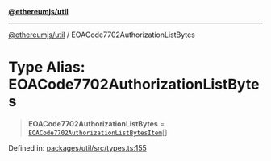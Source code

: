 [**@ethereumjs/util**](../README.md)

***

[@ethereumjs/util](../README.md) / EOACode7702AuthorizationListBytes

# Type Alias: EOACode7702AuthorizationListBytes

> **EOACode7702AuthorizationListBytes** = [`EOACode7702AuthorizationListBytesItem`](EOACode7702AuthorizationListBytesItem.md)[]

Defined in: [packages/util/src/types.ts:155](https://github.com/ethereumjs/ethereumjs-monorepo/blob/master/packages/util/src/types.ts#L155)
